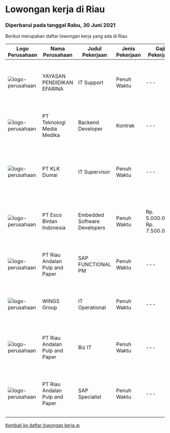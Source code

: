 
  # Lowongan kerja di Riau

  ### Diperbarui pada tanggal Rabu, 30 Juni 2021

  Berikut merupakan daftar lowongan kerja yang ada di Riau

  |Logo Perusahaan | Nama Perusahaan | Judul Pekerjaan | Jenis Pekerjaan | Gaji Pekerjaan | Lokasi | Deskripsi | Tanggal diunggah | Pranala |
  | -------------- | --------------- | --------------- | --------- | --------- | -------------- | ------- | ----------- | ----------- |
  |![logo-perusahaan](https://image-service-cdn.seek.com.au/6c0c2fa6729aabc4558c9240d886ab14573bb555/ee4dce1061f3f616224767ad58cb2fc751b8d2dc)|YAYASAN PENDIDIKAN EFARINA|IT Support|Penuh Waktu|---|Sumatera Utara|Deskripsi Pekerjaan·        Penempatan di Sumatera Utara dan Riau ( Berastagi, Saribudolok dan Pangkalan Kerinci)·        Mendapatkan fasilitas Mess...|Selasa, 29 Juni 2021|https://www.jobstreet.co.id/id/job/it-support-3568328?token=0~0a2a1d1f-c244-4b76-b3be-745917ddaf1e&sectionRank=1&jobId=jobstreet-id-job-3568328|
|![logo-perusahaan](https://image-service-cdn.seek.com.au/c2a52d685b8463bd80621ce3a68f3421e0eee211/ee4dce1061f3f616224767ad58cb2fc751b8d2dc)|PT Teknologi Media Medika|Backend Developer|Kontrak|---|Riau|Responsibilities: Participate in the entire application lifecycle, focusing on coding and debugging Write clean code to develop functional web...|Jumat, 25 Juni 2021|https://www.jobstreet.co.id/id/job/backend-developer-3565439?token=0~0a2a1d1f-c244-4b76-b3be-745917ddaf1e&sectionRank=2&jobId=jobstreet-id-job-3565439|
|![logo-perusahaan](https://image-service-cdn.seek.com.au/3500c548d88f7175cad0b8933295cde85d66095b/ee4dce1061f3f616224767ad58cb2fc751b8d2dc)|PT KLK Dumai|IT Supervisor|Penuh Waktu|---|Dumai|TUGAS DAN TANGGUNGJAWAB Membantu instalasi dan pemeliharaan NAS server, File server, Primary Domain Server/DHCP, Backup Domain Server dan Cloud Server...|Kamis, 24 Juni 2021|https://www.jobstreet.co.id/id/job/it-supervisor-3565071?token=0~0a2a1d1f-c244-4b76-b3be-745917ddaf1e&sectionRank=3&jobId=jobstreet-id-job-3565071|
|![logo-perusahaan](https://image-service-cdn.seek.com.au/d7d3be70a701514214ce2eb78cd153e22cc97501/ee4dce1061f3f616224767ad58cb2fc751b8d2dc)|PT Esco Bintan Indonesia|Embedded Software Developers|Penuh Waktu|Rp. 5.000.000-Rp. 7.500.000|Bintan|Responsibilities Design and develop embedded software for microprocessor-based medical products. Support project initiatives collaborating with the...|Kamis, 24 Juni 2021|https://www.jobstreet.co.id/id/job/embedded-software-developers-3564400?token=0~0a2a1d1f-c244-4b76-b3be-745917ddaf1e&sectionRank=4&jobId=jobstreet-id-job-3564400|
|![logo-perusahaan](https://image-service-cdn.seek.com.au/1cbc2bb2833016eb89f4c08435ee8e7db8e43f63/ee4dce1061f3f616224767ad58cb2fc751b8d2dc)|PT Riau Andalan Pulp and Paper|SAP FUNCTIONAL PM|Penuh Waktu|---|Pekanbaru|This position will be the administrator of our SAP PM module. It will provides our organization an integrated maintenance activities data, closely...|Jumat, 18 Juni 2021|https://www.jobstreet.co.id/id/job/sap-functional-pm-3560043?token=0~0a2a1d1f-c244-4b76-b3be-745917ddaf1e&sectionRank=5&jobId=jobstreet-id-job-3560043|
|![logo-perusahaan](https://image-service-cdn.seek.com.au/138dbc9a784a2fd52dce556bcdfc9ce524875019/ee4dce1061f3f616224767ad58cb2fc751b8d2dc)|WINGS Group|IT Operational|Penuh Waktu|---|Aceh|Uraian pekerjaan: Menganalisa hardware dan software yang dibutuhkan di Distribution Center Melakukan troubleshoot hardware dan software di...|Senin, 07 Juni 2021|https://www.jobstreet.co.id/id/job/it-operational-3548315?token=0~0a2a1d1f-c244-4b76-b3be-745917ddaf1e&sectionRank=6&jobId=jobstreet-id-job-3548315|
|![logo-perusahaan](https://image-service-cdn.seek.com.au/1cbc2bb2833016eb89f4c08435ee8e7db8e43f63/ee4dce1061f3f616224767ad58cb2fc751b8d2dc)|PT Riau Andalan Pulp and Paper|Biz IT|Penuh Waktu|---|Pekanbaru|Having 5 years experience as programmer Having experience work at IT Consultant advance with Java, C++, Oracle willing be placed in Pangkalan Kerinci...|Rabu, 09 Juni 2021|https://www.jobstreet.co.id/id/job/biz-it-3552196?token=0~0a2a1d1f-c244-4b76-b3be-745917ddaf1e&sectionRank=7&jobId=jobstreet-id-job-3552196|
|![logo-perusahaan](https://image-service-cdn.seek.com.au/1cbc2bb2833016eb89f4c08435ee8e7db8e43f63/ee4dce1061f3f616224767ad58cb2fc751b8d2dc)|PT Riau Andalan Pulp and Paper|SAP Specialist|Penuh Waktu|---|Pekanbaru|SAP SD consultant with experience minimum 2 cycle End to End (E2E) project implementation or PP &amp; QM consultant with experience minimum 2 cycle...|Rabu, 09 Juni 2021|https://www.jobstreet.co.id/id/job/sap-specialist-3552182?token=0~0a2a1d1f-c244-4b76-b3be-745917ddaf1e&sectionRank=8&jobId=jobstreet-id-job-3552182|


  [Kembali ke daftar lowongan kerja 🔙](../README.md#daftar-lowongan-kerja)
  